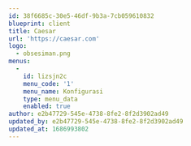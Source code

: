 ```yaml
---
id: 38f6685c-30e5-46df-9b3a-7cb059610832
blueprint: client
title: Caesar
url: 'https://caesar.com'
logo:
  - obsesiman.png
menus:
  -
    id: lizsjn2c
    menu_code: '1'
    menu_name: Konfigurasi
    type: menu_data
    enabled: true
author: e2b47729-545e-4738-8fe2-8f2d3902ad49
updated_by: e2b47729-545e-4738-8fe2-8f2d3902ad49
updated_at: 1686993802
---
```

